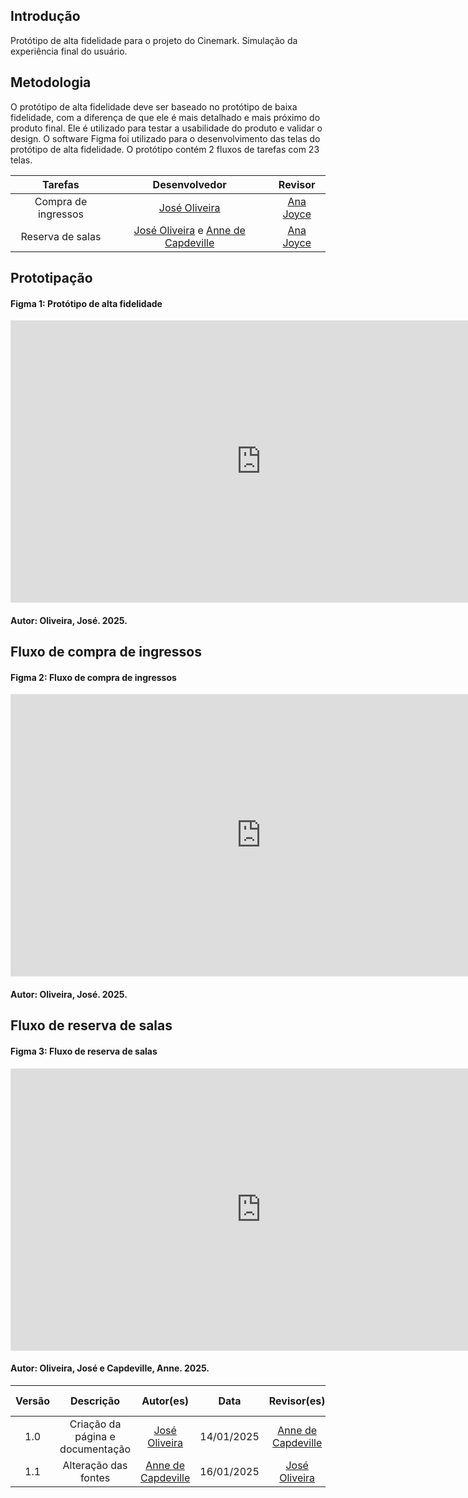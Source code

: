 ## Introdução

Protótipo de alta fidelidade para o projeto do Cinemark. Simulação da experiência final do usuário.

## Metodologia

O protótipo de alta fidelidade deve ser baseado no protótipo de baixa fidelidade, com a diferença de que ele é mais detalhado e mais próximo do produto final. Ele é utilizado para testar a usabilidade do produto e validar o design.
O software Figma foi utilizado para o desenvolvimento das telas do protótipo de alta fidelidade. O protótipo contém 2 fluxos de tarefas com 23 telas.

|       Tarefas       |                                           Desenvolvedor                                           |                    Revisor                     |
| :-----------------: | :-----------------------------------------------------------------------------------------------: | :--------------------------------------------: |
| Compra de ingressos |                           [José Oliveira](https://github.com/Jose1277)                            | [Ana Joyce](https://github.com/anajoyceamorim) |
|  Reserva de salas   | [José Oliveira](https://github.com/Jose1277) e [Anne de Capdeville](https://github.com/nanecapde) | [Ana Joyce](https://github.com/anajoyceamorim) |

## Prototipação

#### Figma 1: Protótipo de alta fidelidade

<iframe style="border: 1px solid rgba(0, 0, 0, 0.1);" width="800" height="450" src="https://embed.figma.com/proto/ve7w9K1KJ7sdy5t1RRNkBe/Prot%C3%B3tipo-de-alta-cinemark?node-id=4-9&scaling=scale-down&content-scaling=fixed&page-id=0%3A1&starting-point-node-id=4%3A9&embed-host=share" allowfullscreen></iframe>

#### Autor: Oliveira, José. 2025.

## Fluxo de compra de ingressos

#### Figma 2: Fluxo de compra de ingressos

<iframe style="border: 1px solid rgba(0, 0, 0, 0.1);" width="800" height="450" src="https://embed.figma.com/proto/ve7w9K1KJ7sdy5t1RRNkBe/Prot%C3%B3tipo-de-alta-cinemark?node-id=10-64&scaling=scale-down&content-scaling=fixed&page-id=0%3A1&starting-point-node-id=10%3A64&show-proto-sidebar=1&embed-host=share" allowfullscreen></iframe>

#### Autor: Oliveira, José. 2025.

## Fluxo de reserva de salas

#### Figma 3: Fluxo de reserva de salas

<iframe style="border: 1px solid rgba(0, 0, 0, 0.1);" width="800" height="450" src="https://embed.figma.com/proto/ve7w9K1KJ7sdy5t1RRNkBe/Prot%C3%B3tipo-de-alta-cinemark?node-id=23-181&scaling=scale-down&content-scaling=fixed&page-id=0%3A1&starting-point-node-id=23%3A181&show-proto-sidebar=1&embed-host=share" allowfullscreen></iframe>

#### Autor: Oliveira, José e Capdeville, Anne. 2025.

| Versão |            Descrição             |                     Autor(es)                      |    Data    |                    Revisor(es)                     | Data de revisão |
| :----: | :------------------------------: | :------------------------------------------------: | :--------: | :------------------------------------------------: | :-------------: |
|  1.0   | Criação da página e documentação |    [José Oliveira](https://github.com/Jose1277)    | 14/01/2025 | [Anne de Capdeville](https://github.com/nanecapde) |   14/01/2025    |
|  1.1   |       Alteração das fontes       | [Anne de Capdeville](https://github.com/nanecapde) | 16/01/2025 | [José Oliveira](https://github.com/nanecapde)      |   16/01/2025                                             
